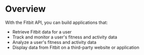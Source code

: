 # Overview

With the Fitbit API, you can build applications that:

- Retrieve Fitbit data for a user
- Track and monitor a user's fitness and activity data
- Analyze a user's fitness and activity data
- Display data from Fitbit on a third-party website or application
